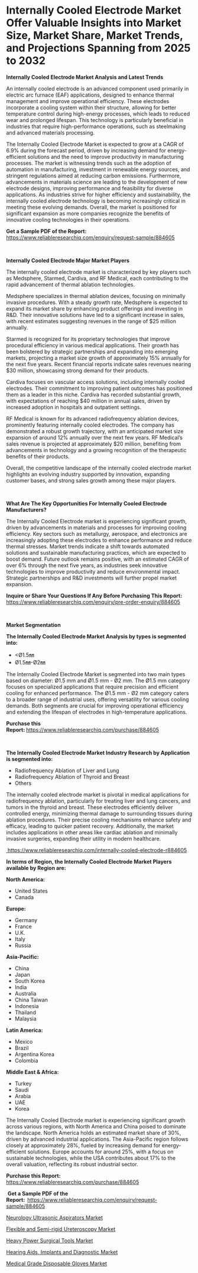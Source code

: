 <p><h1>Internally Cooled Electrode Market Offer Valuable Insights into Market Size, Market Share, Market Trends, and Projections Spanning from 2025 to 2032</h1></p><p><strong>Internally Cooled Electrode Market Analysis and Latest Trends</strong></p>
<p><p>An internally cooled electrode is an advanced component used primarily in electric arc furnace (EAF) applications, designed to enhance thermal management and improve operational efficiency. These electrodes incorporate a cooling system within their structure, allowing for better temperature control during high-energy processes, which leads to reduced wear and prolonged lifespan. This technology is particularly beneficial in industries that require high-performance operations, such as steelmaking and advanced materials processing.</p><p>The Internally Cooled Electrode Market is expected to grow at a CAGR of 6.9% during the forecast period, driven by increasing demand for energy-efficient solutions and the need to improve productivity in manufacturing processes. The market is witnessing trends such as the adoption of automation in manufacturing, investment in renewable energy sources, and stringent regulations aimed at reducing carbon emissions. Furthermore, advancements in materials science are leading to the development of new electrode designs, improving performance and feasibility for diverse applications. As industries strive for higher efficiency and sustainability, the internally cooled electrode technology is becoming increasingly critical in meeting these evolving demands. Overall, the market is positioned for significant expansion as more companies recognize the benefits of innovative cooling technologies in their operations.</p></p>
<p><strong>Get a Sample PDF of the Report:&nbsp;</strong> <a href="https://www.reliableresearchiq.com/enquiry/request-sample/884605?utm_campaign=904&utm_medium=2&utm_source=Github&utm_content=ia&utm_term=04032025&utm_id=internally-cooled-electrode">https://www.reliableresearchiq.com/enquiry/request-sample/884605</a></p>
<p>&nbsp;</p>
<p><strong>Internally Cooled Electrode Major Market Players</strong></p>
<p><p>The internally cooled electrode market is characterized by key players such as Medsphere, Starmed, Cardiva, and RF Medical, each contributing to the rapid advancement of thermal ablation technologies. </p><p>Medsphere specializes in thermal ablation devices, focusing on minimally invasive procedures. With a steady growth rate, Medsphere is expected to expand its market share by enhancing product offerings and investing in R&D. Their innovative solutions have led to a significant increase in sales, with recent estimates suggesting revenues in the range of $25 million annually.</p><p>Starmed is recognized for its proprietary technologies that improve procedural efficiency in various medical applications. Their growth has been bolstered by strategic partnerships and expanding into emerging markets, projecting a market size growth of approximately 15% annually for the next five years. Recent financial reports indicate sales revenues nearing $30 million, showcasing strong demand for their products.</p><p>Cardiva focuses on vascular access solutions, including internally cooled electrodes. Their commitment to improving patient outcomes has positioned them as a leader in this niche. Cardiva has recorded substantial growth, with expectations of reaching $40 million in annual sales, driven by increased adoption in hospitals and outpatient settings.</p><p>RF Medical is known for its advanced radiofrequency ablation devices, prominently featuring internally cooled electrodes. The company has demonstrated a robust growth trajectory, with an anticipated market size expansion of around 12% annually over the next few years. RF Medical’s sales revenue is projected at approximately $20 million, benefiting from advancements in technology and a growing recognition of the therapeutic benefits of their products.</p><p>Overall, the competitive landscape of the internally cooled electrode market highlights an evolving industry supported by innovation, expanding customer bases, and strong sales growth among these major players.</p></p>
<p>&nbsp;</p>
<p><strong>What Are The Key Opportunities For Internally Cooled Electrode Manufacturers?</strong></p>
<p><p>The Internally Cooled Electrode market is experiencing significant growth, driven by advancements in materials and processes for improving cooling efficiency. Key sectors such as metallurgy, aerospace, and electronics are increasingly adopting these electrodes to enhance performance and reduce thermal stresses. Market trends indicate a shift towards automated solutions and sustainable manufacturing practices, which are expected to boost demand. Future outlook remains positive, with an estimated CAGR of over 6% through the next five years, as industries seek innovative technologies to improve productivity and reduce environmental impact. Strategic partnerships and R&D investments will further propel market expansion.</p></p>
<p><strong>Inquire or Share Your Questions If Any Before Purchasing This Report:</strong> <a href="https://www.reliableresearchiq.com/enquiry/pre-order-enquiry/884605?utm_campaign=904&utm_medium=2&utm_source=Github&utm_content=ia&utm_term=04032025&utm_id=internally-cooled-electrode">https://www.reliableresearchiq.com/enquiry/pre-order-enquiry/884605</a></p>
<p>&nbsp;</p>
<p><strong>Market Segmentation</strong></p>
<p><strong>The Internally Cooled Electrode Market Analysis by types is segmented into:</strong></p>
<p><ul><li><Ø1.5㎜</li><li>Ø1.5㎜-Ø2㎜</li></ul></p>
<p><p>The Internally Cooled Electrode Market is segmented into two main types based on diameter: Ø1.5 mm and Ø1.5 mm - Ø2 mm. The Ø1.5 mm category focuses on specialized applications that require precision and efficient cooling for enhanced performance. The Ø1.5 mm - Ø2 mm category caters to a broader range of industrial uses, offering versatility for various cooling demands. Both segments are crucial for improving operational efficiency and extending the lifespan of electrodes in high-temperature applications.</p></p>
<p><strong>Purchase this Report:&nbsp;</strong><a href="https://www.reliableresearchiq.com/purchase/884605?utm_campaign=904&utm_medium=2&utm_source=Github&utm_content=ia&utm_term=04032025&utm_id=internally-cooled-electrode">https://www.reliableresearchiq.com/purchase/884605</a></p>
<p>&nbsp;</p>
<p><strong>The Internally Cooled Electrode Market Industry Research by Application is segmented into:</strong></p>
<p><ul><li>Radiofrequency Ablation of Liver and Lung</li><li>Radiofrequency Ablation of Thyroid and Breast</li><li>Others</li></ul></p>
<p><p>The internally cooled electrode market is pivotal in medical applications for radiofrequency ablation, particularly for treating liver and lung cancers, and tumors in the thyroid and breast. These electrodes efficiently deliver controlled energy, minimizing thermal damage to surrounding tissues during ablation procedures. Their precise cooling mechanisms enhance safety and efficacy, leading to quicker patient recovery. Additionally, the market includes applications in other areas like cardiac ablation and minimally invasive surgeries, expanding their utility in modern healthcare.</p></p>
<p><a href="https://www.reliableresearchiq.com/internally-cooled-electrode-r884605?utm_campaign=904&utm_medium=2&utm_source=Github&utm_content=ia&utm_term=04032025&utm_id=internally-cooled-electrode">&nbsp;https://www.reliableresearchiq.com/internally-cooled-electrode-r884605</a></p>
<p><strong>In terms of Region, the Internally Cooled Electrode Market Players available by Region are:</strong></p>
<p>
    <p> <strong> North America: </strong>
        <ul>
            <li>United States</li>
            <li>Canada</li>
        </ul>
        </p> 
    <p> <strong> Europe: </strong>
        <ul>
            <li>Germany</li>
            <li>France</li>
            <li>U.K.</li>
            <li>Italy</li>
            <li>Russia</li>
        </ul>
        </p> 
    <p> <strong> Asia-Pacific: </strong>
        <ul>
            <li>China</li>
            <li>Japan</li>
            <li>South Korea</li>
            <li>India</li>
            <li>Australia</li>
            <li>China Taiwan</li>
            <li>Indonesia</li>
            <li>Thailand</li>
            <li>Malaysia</li>
        </ul>
        </p> 
    <p> <strong> Latin America: </strong>
        <ul>
            <li>Mexico</li>
            <li>Brazil</li>
            <li>Argentina Korea</li>
            <li>Colombia</li>
        </ul>
        </p> 
    <p> <strong> Middle East & Africa: </strong>
        <ul>
            <li>Turkey</li>
            <li>Saudi</li>
            <li>Arabia</li>
            <li>UAE</li>
            <li>Korea</li>
        </ul>
    </p>
    </p>
<p><p>The Internally Cooled Electrode market is experiencing significant growth across various regions, with North America and China poised to dominate the landscape. North America holds an estimated market share of 30%, driven by advanced industrial applications. The Asia-Pacific region follows closely at approximately 28%, fueled by increasing demand for energy-efficient solutions. Europe accounts for around 25%, with a focus on sustainable technologies, while the USA contributes about 17% to the overall valuation, reflecting its robust industrial sector.</p></p>
<p><strong>Purchase this Report: </strong><a href="https://www.reliableresearchiq.com/purchase/884605?utm_campaign=904&utm_medium=2&utm_source=Github&utm_content=ia&utm_term=04032025&utm_id=internally-cooled-electrode">https://www.reliableresearchiq.com/purchase/884605</a></p>
<p>&nbsp;<strong>Get a Sample PDF of the Report:&nbsp;&nbsp;</strong><a href="https://www.reliableresearchiq.com/enquiry/request-sample/884605?utm_campaign=904&utm_medium=2&utm_source=Github&utm_content=ia&utm_term=04032025&utm_id=internally-cooled-electrode">https://www.reliableresearchiq.com/enquiry/request-sample/884605</a></p>
<p><strong></strong></p>
<p><p><a href="https://github.com/ridchycarlas/Market-Research-Report-List-1/blob/main/neurology-ultrasonic-aspirators-market.md?utm_campaign=904&utm_medium=2&utm_source=Github&utm_content=ia&utm_term=04032025&utm_id=internally-cooled-electrode">Neurology Ultrasonic Aspirators Market</a></p><p><a href="https://github.com/catlowdarcys/Market-Research-Report-List-1/blob/main/flexible-and-semi-rigid-ureteroscopy-market.md?utm_campaign=904&utm_medium=2&utm_source=Github&utm_content=ia&utm_term=04032025&utm_id=internally-cooled-electrode">Flexible and Semi-rigid Ureteroscopy Market</a></p><p><a href="https://github.com/fabinbuddygc/Market-Research-Report-List-1/blob/main/heavy-power-surgical-tools-market.md?utm_campaign=904&utm_medium=2&utm_source=Github&utm_content=ia&utm_term=04032025&utm_id=internally-cooled-electrode">Heavy Power Surgical Tools Market</a></p><p><a href="https://github.com/hadshpinay/Market-Research-Report-List-1/blob/main/hearing-aids-implants-and-diagnostic-market.md?utm_campaign=904&utm_medium=2&utm_source=Github&utm_content=ia&utm_term=04032025&utm_id=internally-cooled-electrode">Hearing Aids, Implants and Diagnostic Market</a></p><p><a href="https://github.com/stohllaackdw/Market-Research-Report-List-1/blob/main/medical-grade-disposable-gloves-market.md?utm_campaign=904&utm_medium=2&utm_source=Github&utm_content=ia&utm_term=04032025&utm_id=internally-cooled-electrode">Medical Grade Disposable Gloves Market</a></p></p>